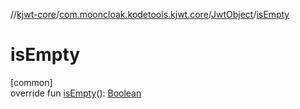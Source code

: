 //[kjwt-core](../../../index.md)/[com.mooncloak.kodetools.kjwt.core](../index.md)/[JwtObject](index.md)/[isEmpty](is-empty.md)

# isEmpty

[common]\
override fun [isEmpty](is-empty.md)(): [Boolean](https://kotlinlang.org/api/latest/jvm/stdlib/kotlin/-boolean/index.html)
